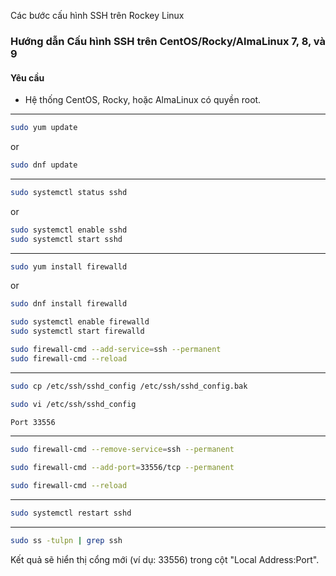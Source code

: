 Các bước cấu hình SSH trên Rockey Linux
### Hướng dẫn Cấu hình SSH trên CentOS/Rocky/AlmaLinux 7, 8, và 9

#### Yêu cầu
- Hệ thống CentOS, Rocky, hoặc AlmaLinux có quyền root.
---

```bash
sudo yum update
```
or

```bash
sudo dnf update
```

---

```bash
sudo systemctl status sshd
```

or

```bash
sudo systemctl enable sshd
sudo systemctl start sshd
```
---
```bash
sudo yum install firewalld
```

or

```bash
sudo dnf install firewalld
```



```bash
sudo systemctl enable firewalld
sudo systemctl start firewalld
```



```bash
sudo firewall-cmd --add-service=ssh --permanent
sudo firewall-cmd --reload
```
---

```bash
sudo cp /etc/ssh/sshd_config /etc/ssh/sshd_config.bak
```



```bash
sudo vi /etc/ssh/sshd_config
```


```bash
Port 33556
```
---

```bash
sudo firewall-cmd --remove-service=ssh --permanent
```



```bash
sudo firewall-cmd --add-port=33556/tcp --permanent
```



```bash
sudo firewall-cmd --reload
```
---

```bash
sudo systemctl restart sshd
```
---
```bash
sudo ss -tulpn | grep ssh
```

Kết quả sẽ hiển thị cổng mới (ví dụ: 33556) trong cột "Local Address:Port".



